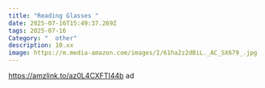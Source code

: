 ```yaml
---
title: "Reading Glasses "
date: 2025-07-16T15:49:37.269Z
tags: 2025-07-16
Category: "  other"
description: 10.xx
image: https://m.media-amazon.com/images/I/61ha2z2dBiL._AC_SX679_.jpg
---
```

https://amzlink.to/az0L4CXFTI44b ad